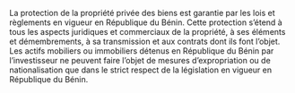 La protection de la propriété privée des biens est garantie par les lois et règlements en vigueur en République du Bénin.
Cette protection s’étend à tous les aspects juridiques et commerciaux de la propriété, à ses éléments et démembrements, à sa transmission et aux contrats dont ils font l’objet. Les actifs mobiliers ou immobiliers détenus en République du Bénin par l’investisseur ne peuvent faire l’objet de mesures d’expropriation ou de nationalisation que dans le strict respect de la législation en vigueur en République du Bénin.